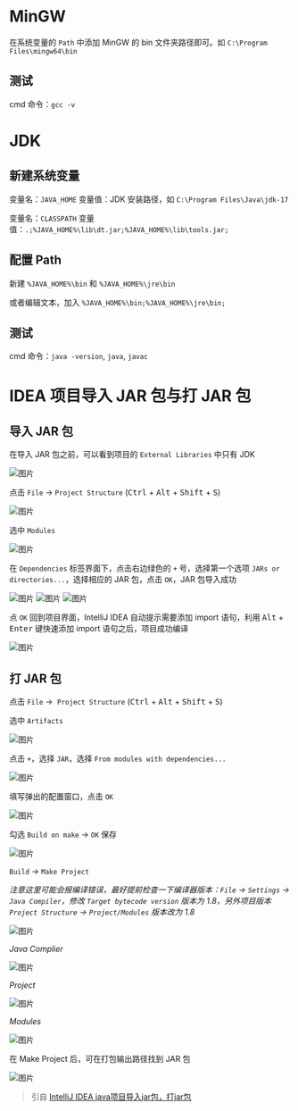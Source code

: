 # MinGW

在系统变量的 `Path` 中添加 MinGW 的 bin 文件夹路径即可。如 `C:\Program Files\mingw64\bin`

## 测试

cmd 命令：`gcc -v`


# JDK

## 新建系统变量
变量名：`JAVA_HOME`
变量值：JDK 安装路径，如 `C:\Program Files\Java\jdk-17`

变量名：`CLASSPATH`
变量值：`.;%JAVA_HOME%\lib\dt.jar;%JAVA_HOME%\lib\tools.jar;`

## 配置 Path

新建 `%JAVA_HOME%\bin` 和 `%JAVA_HOME%\jre\bin`

或者编辑文本，加入 `%JAVA_HOME%\bin;%JAVA_HOME%\jre\bin;`

## 测试

cmd 命令：`java -version`, `java`, `javac`


# IDEA 项目导入 JAR 包与打 JAR 包

## 导入 JAR 包

在导入 JAR 包之前，可以看到项目的 `External Libraries` 中只有 JDK

![图片](assets/IMG_4.png)

点击 `File` -> `Project Structure` (<kbd>Ctrl</kbd> + <kbd>Alt</kbd> + <kbd>Shift</kbd> + <kbd>S</kbd>)

![图片](assets/IMG_5.png)

选中 `Modules`

![图片](assets/IMG_6.png)

在 `Dependencies` 标签界面下，点击右边绿色的 `+` 号，选择第一个选项 `JARs or directories...`，选择相应的 JAR 包，点击 `OK`，JAR 包导入成功

![图片](assets/IMG_7.png)
![图片](assets/IMG_8.png)
![图片](assets/IMG_9.png)

点 `OK` 回到项目界面，IntelliJ IDEA 自动提示需要添加 import 语句，利用 <kbd>Alt</kbd> + <kbd>Enter</kbd> 键快速添加 import 语句之后，项目成功编译

![图片](assets/IMG_10.png)

## 打 JAR 包

点击 `File` ->  `Project Structure` (<kbd>Ctrl</kbd> + <kbd>Alt</kbd> + <kbd>Shift</kbd> + <kbd>S</kbd>)

选中 `Artifacts`

![图片](assets/IMG_11.png)

点击 `+`，选择 `JAR`，选择 `From modules with dependencies...`

![图片](assets/IMG_12.png)

填写弹出的配置窗口，点击 `OK`

![图片](assets/IMG_13.png)

勾选 `Build on make` -> `OK` 保存

![图片](assets/IMG_14.png)

`Build` -> `Make Project`

*注意这里可能会报编译错误，最好提前检查一下编译器版本：`File` -> `Settings` -> `Java Compiler`，修改 `Target bytecode version` 版本为 1.8，另外项目版本 `Project Structure` -> `Project/Modules` 版本改为 1.8*

![图片](assets/IMG_15.png)

*Java Complier*

![图片](assets/IMG_16.png)

*Project*

![图片](assets/IMG_17.png)

*Modules*

![图片](assets/IMG_18.png)

在 Make Project 后，可在打包输出路径找到 JAR 包

![图片](assets/IMG_19.png)

> 引自 [IntelliJ IDEA java项目导入jar包，打jar包](https://www.cnblogs.com/yulia/p/6824058.html)